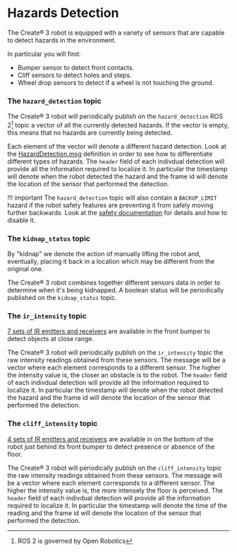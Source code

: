 # Hazards Detection

The Create® 3 robot is equipped with a variety of sensors that are capable to detect hazards in the environment.

In particular you will find:

 - Bumper sensor to detect front contacts.
 - Cliff sensors to detect holes and steps.
 - Wheel drop sensors to detect if a wheel is not touching the ground.

### The `hazard_detection` topic

The Create® 3 robot will periodically publish on the `hazard_detection` ROS 2[^1] topic a vector of all the currently detected hazards.
If the vector is empty, this means that no hazards are currently being detected.

Each element of the vector will denote a different hazard detection.
Look at the [HazardDetection.msg](https://github.com/iRobotEducation/irobot_create_msgs/blob/main/msg/HazardDetection.msg) definition in order to see how to differentiate different types of hazards.
The `header` field of each indivdual detection will provide all the information required to localize it.
In particular the timestamp will denote when the robot detected the hazard and the frame id will denote the location of the sensor that performed the detection.

!!! important
    The `hazard_detection` topic will also contain a `BACKUP_LIMIT` hazard if the robot safety features are preventing it from safely moving further backwards. Look at the [safety documentation](safety.md) for details and how to disable it.

### The `kidnap_status` topic

By "kidnap" we denote the action of manually lifting the robot and, eventually, placing it back in a location which may be different from the original one.

The Create® 3 robot combines together different sensors data in order to determine when it's being kidnapped.
A boolean status will be periodically published on the `kidnap_status` topic.

### The `ir_intensity` topic

[7 sets of IR emitters and receivers](/hw/mechanical/#ir-proximity-sensors) are available in the front bumper to detect objects at close range.

The Create® 3 robot will periodically publish on the `ir_intensity` topic the raw intensity readings obtained from these sensors.
The message will be a vector where each element corresponds to a different sensor.
The higher the intensity value is, the closer an obstacle is to the robot.
The `header` field of each indivdual detection will provide all the information required to localize it.
In particular the timestamp will denote when the robot detected the hazard and the frame id will denote the location of the sensor that performed the detection.

### The `cliff_intensity` topic

[4 sets of IR emitters and receivers](/hw/mechanical/#bottom-view) are available in on the bottom of the robot just behind its front bumper to detect presence or absence of the floor.

The Create® 3 robot will periodically publish on the `cliff_intensity` topic the raw intensity readings obtained from these sensors.
The message will be a vector where each element corresponds to a different sensor.
The higher the intensity value is, the more intensely the floor is perceived.
The `header` field of each indivdual detection will provide all the information required to localize it.
In particular the timestamp will denote the time of the reading and the frame id will denote the location of the sensor that performed the detection.

[^1]: ROS 2 is governed by Open Robotics
[^2]: All trademarks mentioned are the property of their respective owners.
